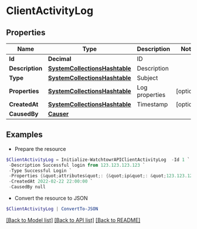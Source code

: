 # ClientActivityLog
## Properties

Name | Type | Description | Notes
------------ | ------------- | ------------- | -------------
**Id** | **Decimal** | ID | 
**Description** | [**SystemCollectionsHashtable**](.md) | Description | 
**Type** | [**SystemCollectionsHashtable**](.md) | Subject | 
**Properties** | [**SystemCollectionsHashtable**](.md) | Log properties | [optional] 
**CreatedAt** | [**SystemCollectionsHashtable**](.md) | Timestamp | [optional] 
**CausedBy** | [**Causer**](Causer.md) |  | 

## Examples

- Prepare the resource
```powershell
$ClientActivityLog = Initialize-WatchtowrAPIClientActivityLog  -Id 1 `
 -Description Successful login from 123.123.123.123 `
 -Type Successful Login `
 -Properties {&quot;attributes&quot;: {&quot;ip&quot;: &quot;123.123.123.123&quot;}} `
 -CreatedAt 2022-02-22 22:00:00 `
 -CausedBy null
```

- Convert the resource to JSON
```powershell
$ClientActivityLog | ConvertTo-JSON
```

[[Back to Model list]](../README.md#documentation-for-models) [[Back to API list]](../README.md#documentation-for-api-endpoints) [[Back to README]](../README.md)

